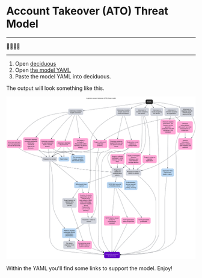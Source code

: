 # Account Takeover (ATO) Threat Model

---

🐑🐑🐺🐑

---

1. Open [deciduous](https://swagitda.com/deciduous/)
2. Open [the model YAML](model.yaml)
3. Paste the model YAML into deciduous.

The output will look something like this.

![A threat model for ATO](model.svg)


Within the YAML you'll find some links to support the model. Enjoy!